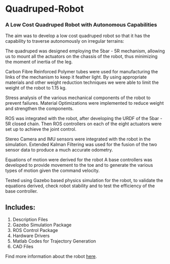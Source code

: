# Quadruped-Robot

### A Low Cost Quadruped Robot with Autonomous Capabilities

The aim was to develop a low cost quadruped robot so that it has the capability to traverse autonomously on irregular terrains:

The quadruped was designed employing the 5bar - 5R mechanism, allowing us to mount all the actuators on the chassis of the robot, thus minimizing the moment of inertia of the leg. 

Carbon Fibre Reinforced Polymer tubes were used for manufacturing the links of the mechanism to keep it feather light. By using appropriate materials and other weight reduction techniques we were able to limit the weight of the robot to 1.15 kg.

Stress analysis of the various mechanical components of the robot to prevent failures. Material Optimizations were implemented to reduce weight and strengthen the components.

ROS was integrated with the robot, after developing the URDF of the 5bar - 5R closed chain. Then ROS controllers on each of the eight actuators were set up to achieve the joint control. 

Stereo Camera and IMU sensors were integrated with the robot in the simulation. Extended Kalman Filtering was used for the fusion of the two sensor data to produce a much accurate odometry.

Equations of motion were derived for the robot A base controllers was developed to provide movement to the toe and to generate the various types of motion given the command velocity.

Tested using Gazebo based physics simulation for the robot, to validate the equations derived, check robot stability and to test the efficiency of the base controller.


## Includes:

1) Description Files
2) Gazebo Simulation Package
3) ROS Control Package
4) Hardware Drivers
5) Matlab Codes for Trajectory Generation
6) CAD Files


Find more information about the robot [here](https://drive.google.com/file/d/16AhPm6JRH62gSZBvzB-JlDFh6qmGrHIq/view?usp=sharing).
